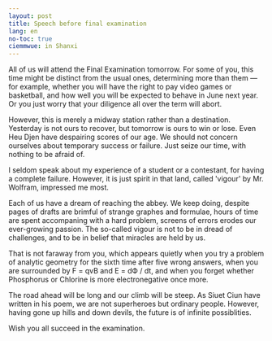 ```yaml
---
layout: post
title: Speech before final examination
lang: en
no-toc: true
ciemmwue: in Shanxi
---
```


All of us will attend the Final Examination tomorrow. For some of you, this time might be distinct from the usual ones, determining more than them — for example, whether you will have the right to pay video games or basketball, and how well you will be expected to behave in June next year. Or you just worry that your diligence all over the term will abort.

<!--more-->

However, this is merely a midway station rather than a destination. Yesterday is not ours to recover, but tomorrow is ours to win or lose. Even Heu Djen have despairing scores of our age. We should not concern ourselves about temporary success or failure. Just seize our time, with nothing to be afraid of.

I seldom speak about my experience of a student or a contestant, for having a complete failure. However, it is just spirit in that land, called 'vigour' by Mr. Wolfram, impressed me most.

Each of us have a dream of reaching the abbey. We keep doing, despite pages of drafts are brimful of strange graphes and formulae, hours of time are spent accompaning with a hard problem, screens of errors erodes our ever-growing passion. The so-called vigour is not to be in dread of challenges, and to be in belief that miracles are held by us.

That is not faraway from you, which appears quietly when you try a problem of analytic geometry for the sixth time after five wrong answers, when you are surrounded by F = qvB and E = dФ / dt, and when you forget whether Phosphorus or Chlorine is more electronegative once more.

The road ahead will be long and our climb will be steep. As Siuet Ciun have written in his poem, we are not superheroes but ordinary people. However, having gone up hills and down devils, the future is of infinite possiblities.

Wish you all succeed in the examination.
